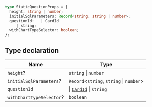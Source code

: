 ```ts
type StaticQuestionProps = {
  height: string | number;
  initialSqlParameters: Record<string, string | number>;
  questionId:   | CardId
     | string;
  withChartTypeSelector: boolean;
};
```

## Type declaration

| Name | Type |
| ------ | ------ |
| <a id="height"></a> `height`? | `string` \| `number` |
| <a id="initialsqlparameters"></a> `initialSqlParameters`? | `Record`\<`string`, `string` \| `number`\> |
| <a id="questionid"></a> `questionId` | \| [`CardId`](../../../MetabaseProvider/internal-types/type-aliases/CardId.md) \| `string` |
| <a id="withcharttypeselector"></a> `withChartTypeSelector`? | `boolean` |
